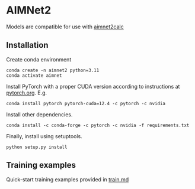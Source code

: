 # AIMNet2

Models are compatible for use with [aimnet2calc](https://github.com/isayevlab/AIMNet2)

  
## Installation

Create conda environment
```
conda create -n aimnet2 python=3.11
conda activate aimnet
```  

Install PyTorch with a proper CUDA version according to instructions at [pytorch.org](https://pytorch.org). E.g.
```
conda install pytorch pytorch-cuda=12.4 -c pytorch -c nvidia
```

Install other dependencies.
```
conda install -c conda-forge -c pytorch -c nvidia -f requirements.txt
```

Finally, install using setuptools.
```
python setup.py install
```

## Training examples

Quick-start training examples provided in [train.md](https://github.com/zubatyuk/aimnet2/blob/master/aimnet/train/train.md)
